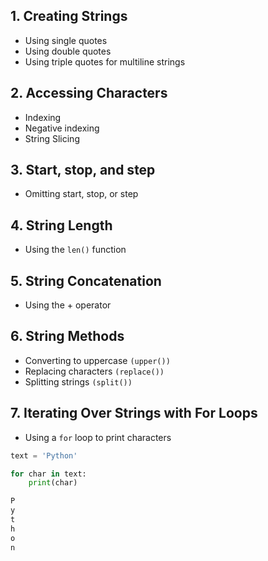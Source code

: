 
## 1. Creating Strings

- Using single quotes
- Using double quotes
- Using triple quotes for multiline strings

## 2. Accessing Characters

- Indexing
- Negative indexing
- String Slicing

## 3. Start, stop, and step

- Omitting start, stop, or step

## 4. String Length

- Using the `len()` function

## 5. String Concatenation

- Using the + operator

## 6. String Methods

- Converting to uppercase `(upper())`
- Replacing characters `(replace())`
- Splitting strings `(split())`

## 7. Iterating Over Strings with For Loops

- Using a `for` loop to print characters

```python 
text = 'Python'

for char in text:
    print(char)
```

```css
P
y
t
h
o
n
```
